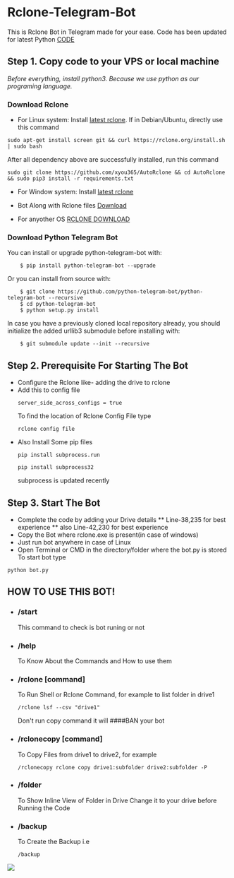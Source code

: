 # Rclone-Telegram-Bot
This is Rclone Bot in Telegram made for your ease.
Code has been updated for latest Python [CODE](https://github.com/Shubham0Rajput/Rclone-Telegram-Bot/blob/master/bot(12-September-2020).py)


Step 1. Copy code to your VPS or local machine
---------------------------------
_Before everything, install python3. Because we use python as our programing language._

### Download Rclone ###

* For Linux system: Install
[latest rclone](https://rclone.org/downloads/#script-download-and-install). 
If in Debian/Ubuntu, directly use this command
```
sudo apt-get install screen git && curl https://rclone.org/install.sh | sudo bash
```
After all dependency above are successfully installed, run this command
```
sudo git clone https://github.com/xyou365/AutoRclone && cd AutoRclone && sudo pip3 install -r requirements.txt
```

* For Window system: Install
[latest rclone](https://rclone.org/downloads/)
 
* Bot Along with Rclone files
[Download](https://github.com/Shubham0Rajput/Rclone-Telegram-Bot/blob/master/rclone-v1.53.0-windows-amd64.zip)

* For anyother OS
[RCLONE DOWNLOAD](https://rclone.org/downloads/)

### Download Python Telegram Bot ###
You can install or upgrade python-telegram-bot with:
```
    $ pip install python-telegram-bot --upgrade
```
Or you can install from source with:
```
    $ git clone https://github.com/python-telegram-bot/python-telegram-bot --recursive
    $ cd python-telegram-bot
    $ python setup.py install
```
In case you have a previously cloned local repository already, you should initialize the added urllib3 submodule before installing with:
```
    $ git submodule update --init --recursive
```
Step 2. Prerequisite For Starting The Bot
---------------------------------
* Configure the Rclone like- adding the drive to rclone
* Add this to config file 
  ```
  server_side_across_configs = true
  ```
  To find the location of Rclone Config File type
  ```
  rclone config file
  ```
* Also Install Some pip files
  ```
  pip install subprocess.run
  ```
  ```
  pip install subprocess32
  ```
  subprocess is updated recently

Step 3. Start The Bot
---------------------------------
* Complete the code by adding your Drive details ** Line-38,235 for best experience ** also Line-42,230 for best experience 
* Copy the Bot where rclone.exe is present(in case of windows)
* Just run bot anywhere in case of Linux
* Open Terminal or CMD in the directory/folder where the bot.py is stored
To start bot type 
```
python bot.py
```
HOW TO USE THIS BOT!
---------------------------------
* ### /start ###
  This command to check is bot runing or not

* ###  /help  ###
  To Know About the Commands and How to use them
* ### /rclone [command]
  To Run Shell or Rclone Command, for example to list folder in drive1
  ```
  /rclone lsf --csv "drive1"
  ```
  Don't run copy command it will ####BAN your bot
* ### /rclonecopy [command] ###
  To Copy Files from drive1 to drive2, for example
  ```
  /rclonecopy rclone copy drive1:subfolder drive2:subfolder -P
  ```
* ### /folder ###
  To Show Inline View of Folder in Drive
  Change it to your drive before Running the Code 

* ### /backup ###
  To Create the Backup 
  i.e
  ```
  /backup
  ```
![](https://github.com/Shubham0Rajput/Rclone-Telegram-Bot/blob/master/result.gif) 
